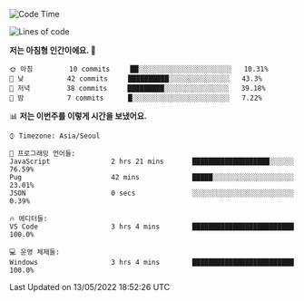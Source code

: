 <!--START_SECTION:waka-->
![Code Time](http://img.shields.io/badge/Code%20Time-0%20secs-blue)

![Lines of code](https://img.shields.io/badge/%EC%A0%80%EB%8A%94%20%EC%97%AC%ED%83%9C%EA%B9%8C%EC%A7%80%20-32%20Thousand%20%EC%A4%84%EC%9D%98%20%EC%BD%94%EB%93%9C%EB%A5%BC%20%EC%9E%91%EC%84%B1%ED%96%88%EC%96%B4%EC%9A%94.-blue)

**저는 아침형 인간이에요. 🐤** 

```text
🌞 아침         10 commits     ██░░░░░░░░░░░░░░░░░░░░░░░   10.31% 
🌆 낮　         42 commits     ██████████░░░░░░░░░░░░░░░   43.3% 
🌃 저녁         38 commits     █████████░░░░░░░░░░░░░░░░   39.18% 
🌙 밤　         7 commits      █░░░░░░░░░░░░░░░░░░░░░░░░   7.22%

```


📊 **저는 이번주를 이렇게 시간을 보냈어요.** 

```text
⌚︎ Timezone: Asia/Seoul

💬 프로그래밍 언어들: 
JavaScript               2 hrs 21 mins       ███████████████████░░░░░░   76.59% 
Pug                      42 mins             █████░░░░░░░░░░░░░░░░░░░░   23.01% 
JSON                     0 secs              ░░░░░░░░░░░░░░░░░░░░░░░░░   0.39%

🔥 에디터들: 
VS Code                  3 hrs 4 mins        █████████████████████████   100.0%

💻 운영 체제들: 
Windows                  3 hrs 4 mins        █████████████████████████   100.0%

```


 Last Updated on 13/05/2022 18:52:26 UTC
<!--END_SECTION:waka-->

